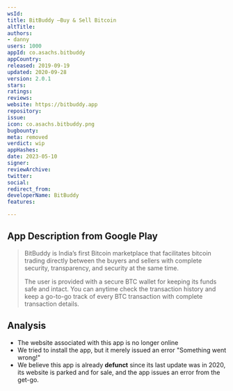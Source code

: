 ```yaml
---
wsId: 
title: BitBuddy –Buy & Sell Bitcoin
altTitle: 
authors:
- danny
users: 1000
appId: co.asachs.bitbuddy
appCountry: 
released: 2019-09-19
updated: 2020-09-28
version: 2.0.1
stars: 
ratings: 
reviews: 
website: https://bitbuddy.app
repository: 
issue: 
icon: co.asachs.bitbuddy.png
bugbounty: 
meta: removed
verdict: wip
appHashes: 
date: 2023-05-10
signer: 
reviewArchive: 
twitter: 
social: 
redirect_from: 
developerName: BitBuddy
features: 

---
```


## App Description from Google Play 

> BitBuddy is India’s first Bitcoin marketplace that facilitates bitcoin trading directly between the buyers and sellers with complete security, transparency, and security at the same time. 
>
> The user is provided with a secure BTC wallet for keeping its funds safe and intact. You can anytime check the transaction history and keep a go-to-go track of every BTC transaction with complete transaction details.

## Analysis 

- The website associated with this app is no longer online 
- We tried to install the app, but it merely issued an error "Something went wrong!"
- We believe this app is already **defunct** since its last update was in 2020, its website is parked and for sale, and the app issues an error from the get-go.
